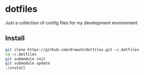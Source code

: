 # dotfiles
Just a collection of config files for my development environment

## Install
```bash
git clone https://github.com/drewzh/dotfiles.git ~/.dotfiles
cd ~/.dotfiles
git submodule init
git submodule update
./install
```
